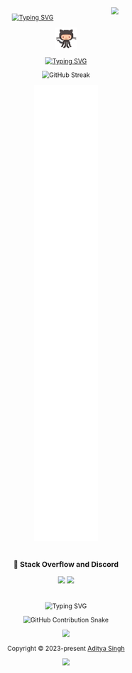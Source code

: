 
  <!-- Initial Section -->
  <img align="right" width="150" src="https://count.getloli.com/@EchoSingh?name=EchoSingh&theme=booru-lewd&padding=5&offset=0&align=top&scale=1&pixelated=1&darkmode=auto">
<div align="center">
	
  [![Typing SVG](https://readme-typing-svg.demolab.com?font=Fira+Code&size=34&duration=5000&pause=1000&center=true&repeat=true&width=435&lines=Hi%2C+I'm+Aditya+Singh)](https://github.com/EchoSingh) 
  <!-- Connect Section -->
  <img src="octocat.gif" alt="octocat" width="50" />
   
  [![Typing SVG](https://readme-typing-svg.demolab.com?font=Fira+Code&duration=2000&pause=8000&center=true&repeat=false&width=435&lines=Connect)](https://linktr.ee/Aditya.Singh.R)
  

  <!-- GitHub Streak Stats -->
  
  ![GitHub Streak](https://github-readme-streak-stats-seven-azure.vercel.app?user=EchoSingh&theme=tokyonight-duo&hide_border=true&short_numbers=true&date_format=j%20M%5B%20Y%5D&mode=weekly)

  <!-- GitHub Metrics -->
  
  ![GitHub Metrics](github-metrics-main.svg)

  <!-- Stack Overflow and Discord -->

  #
  
 ### 🦑 Stack Overflow and Discord
  <img src="https://github-readme-stackoverflow.vercel.app/?userID=23373756&theme=dark" height="205"> <img src="https://lanyard.cnrad.dev/api/1305957634700083212?bg=FFFFFF00&animated=true&idleMessage=Well%2C%20the%20world%20sucks%2C%20but%20the%20engineering%20world%20is%20nice&borderRadius=30px"> 

  #

  <!-- Typing Animation -->
  ![Typing SVG](https://readme-typing-svg.demolab.com?font=Fira+Code&size=25&pause=1000&center=true&width=435&lines=Contributions+under+Attack+!!)

  <!-- GitHub Contribution Snake -->
  
  ![GitHub Contribution Snake](https://github.com/EchoSingh/EchoSingh/blob/output/snake-cool.svg)


  <p align="center">
	<img src="https://raw.githubusercontent.com/Long18/Long18/refs/heads/dev/assets/footers/cat_on_line.svg?sanitize=true" />
</p>
<p align="center">
	Copyright &copy; 2023-present <a href="https://github.com/EchoSingh" target="_blank">Aditya Singh</a>
</p>

<p align="center">
	<a href="https://github.com/EchoSingh/EchoSingh/blob/main/LICENSE"><img src="https://img.shields.io/static/v1.svg?style=for-the-badge&label=License&message=MIT&logoColor=d9e0ee&colorA=363a4f&colorB=b7bdf8"/></a>
</p>
</div>

